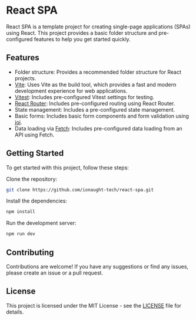 # React SPA

React SPA is a template project for creating single-page applications (SPAs) using React. This project provides a basic folder structure and pre-configured features to help you get started quickly.

## Features

- Folder structure: Provides a recommended folder structure for React projects.
- [Vite](https://vitejs.dev/): Uses Vite as the build tool, which provides a fast and modern development experience for web applications.
- [Vitest](https://vitest.dev/): Includes pre-configured Vitest settings for testing.
- [React Router](https://reactrouter.com): Includes pre-configured routing using React Router.
- State management: Includes a pre-configured state management.
- Basic forms: Includes basic form components and form validation using [joi](https://joi.dev/).
- Data loading via [Fetch](https://developer.mozilla.org/en-US/docs/Web/API/Fetch_API): Includes pre-configured data loading from an API using Fetch.

## Getting Started

To get started with this project, follow these steps:

Clone the repository:

```bash
git clone https://github.com/ionaught-tech/react-spa.git
```

Install the dependencies:

```bash
npm install
```

Run the development server:

```bash
npm run dev
```

## Contributing

Contributions are welcome!
If you have any suggestions or find any issues, please create an issue or a pull request.

## License

This project is licensed under the MIT License - see the [LICENSE](https://github.com/ionaught-tech/react-spa/blob/main/LICENSE) file for details.
